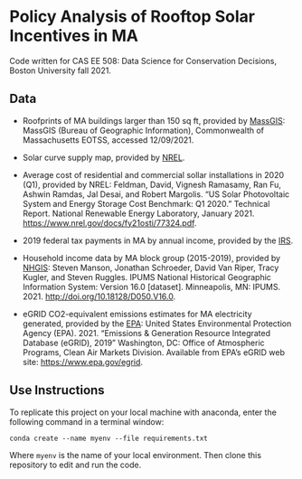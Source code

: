 # Policy Analysis of Rooftop Solar Incentives in MA  

Code written for CAS EE 508: Data Science for Conservation Decisions, Boston University fall 2021.  

## Data  

- Roofprints of MA buildings larger than 150 sq ft, provided by [MassGIS](https://www.mass.gov/info-details/massgis-data-building-structures-2-d): MassGIS (Bureau of Geographic Information), Commonwealth of Massachusetts EOTSS, accessed 12/09/2021.  

- Solar curve supply map, provided by [NREL](https://www.nrel.gov/gis/solar-supply-curves.html).

- Average cost of residential and commercial sollar installations in 2020 (Q1), provided by NREL: Feldman, David, Vignesh Ramasamy, Ran Fu, Ashwin Ramdas, Jal Desai, and Robert Margolis. “US Solar Photovoltaic System and Energy Storage Cost Benchmark: Q1 2020.” Technical Report. National Renewable Energy Laboratory, January 2021. https://www.nrel.gov/docs/fy21osti/77324.pdf.

- 2019 federal tax payments in MA by annual income, provided by the [IRS](https://www.irs.gov/statistics/soi-tax-stats-historic-table-2).

- Household income data by MA block group (2015-2019), provided by [NHGIS](https://data2.nhgis.org/): Steven Manson, Jonathan Schroeder, David Van Riper, Tracy Kugler, and Steven Ruggles. IPUMS National Historical Geographic Information System: Version 16.0 [dataset]. Minneapolis, MN: IPUMS. 2021. http://doi.org/10.18128/D050.V16.0.

- eGRID CO2-equivalent emissions estimates for MA electricity generated, provided by the [EPA](https://www.epa.gov/sites/default/files/2015-10/documents/egrid2012_summarytables_0.pdf): United States Environmental Protection Agency (EPA). 2021. “Emissions & Generation Resource Integrated Database (eGRID), 2019” Washington, DC: Office of Atmospheric Programs, Clean Air Markets Division. Available from EPA’s eGRID web site: https://www.epa.gov/egrid.


## Use Instructions  

To replicate this project on your local machine with anaconda, enter the following command in a terminal window:  

`conda create --name myenv --file requirements.txt`  

Where `myenv` is the name of your local environment. Then clone this repository to edit and run the code. 
